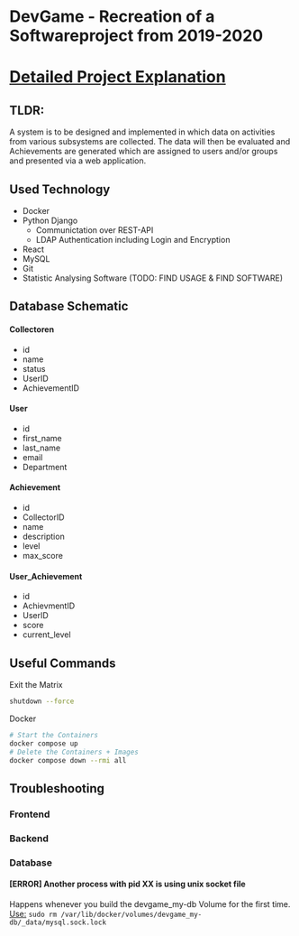 # DevGame - Recreation of a Softwareproject from 2019-2020 

# [Detailed Project Explanation](DevGame.pdf)
## TLDR:
A system is to be designed and implemented in which data on activities from various subsystems are collected. The data will then be evaluated and Achievements are generated which are assigned to users and/or groups and presented via a web application.

## Used Technology
* Docker
* Python Django
  * Communictation over REST-API
  * LDAP Authentication including Login and Encryption
* React
* MySQL
* Git
* Statistic Analysing Software (TODO: FIND USAGE & FIND SOFTWARE)


## Database Schematic
#### Collectoren
- id
- name 
- status 
- UserID
- AchievementID

#### User
- id
- first_name
- last_name
- email
- Department

#### Achievement
- id
- CollectorID
- name
- description
- level
- max_score

#### User_Achievement
- id
- AchievmentID
- UserID
- score
- current_level
	
## Useful Commands
Exit the Matrix
```sh
shutdown --force
```
Docker
```sh
# Start the Containers
docker compose up
# Delete the Containers + Images
docker compose down --rmi all
```

## Troubleshooting
### Frontend

### Backend
### Database
#### **[ERROR] Another process with pid XX is using unix socket file**
Happens whenever you build the devgame_my-db Volume for the first time.<br>
[Use:](https://stackoverflow.com/questions/36103721/docker-db-container-running-another-process-with-pid-id-is-using-unix-socket) ```sudo rm /var/lib/docker/volumes/devgame_my-db/_data/mysql.sock.lock``` 

